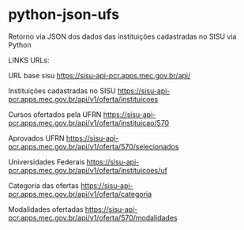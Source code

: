 # python-json-ufs
Retorno via JSON dos dados das instituições cadastradas no SISU via Python

LINKS URLs: 

URL base sisu
https://sisu-api-pcr.apps.mec.gov.br/api/

Instituições cadastradas no SISU
https://sisu-api-pcr.apps.mec.gov.br/api/v1/oferta/instituicoes

Cursos ofertados pela UFRN
https://sisu-api-pcr.apps.mec.gov.br/api/v1/oferta/instituicao/570

Aprovados UFRN
https://sisu-api-pcr.apps.mec.gov.br/api/v1/oferta/570/selecionados

Universidades Federais
https://sisu-api-pcr.apps.mec.gov.br/api/v1/oferta/instituicoes/uf

Categoria das ofertas
https://sisu-api-pcr.apps.mec.gov.br/api/v1/oferta/categoria

Modalidades ofertadas
https://sisu-api-pcr.apps.mec.gov.br/api/v1/oferta/570/modalidades
